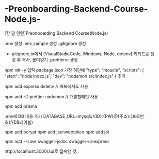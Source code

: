 # -Preonboarding-Backend-Course-Node.js-
[한 달 인턴]Preonboarding Backend Course(Node.js)

.env 생성
.env_sample 생성
.gitignore 생성
 - gitignore.io에서 [VisualStudioCode, Windows, Node, dotenv] 키워드로 생성 후 복사, 붙여넣기
 .prettierrc 생성

npm init -y 입력
package.json 가장 하단에 
"type": "moudle",
"scripts": {
"start": "node index.js",
"dev": "nodemon src/index.js"
}
추가

npm add express dotenv // 배포에서도 사용

npm add -D prettier nodemon // 개발할때만 사용

npm add prisma

.env에 DB 내용 추가
DATABASE_URL=mysql://{ID}:{PW}@{주소}:{포트번호}/{DB테이블}

npm add bcrypt
npm add jsonwebtoken
npm add joi

npm add --save swagger-jsdoc swagger-ui-express

http://localhost:3000/api로 접속할 것.